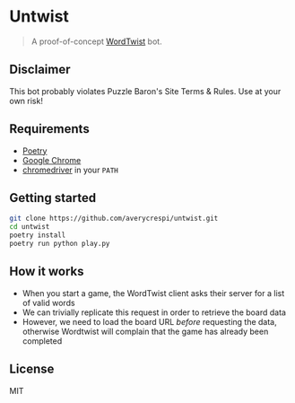 # Untwist

> A proof-of-concept [WordTwist](https://wordtwist.puzzlebaron.com/) bot.

## Disclaimer

This bot probably violates Puzzle Baron's Site Terms & Rules. Use at your own risk!

## Requirements

- [Poetry](https://python-poetry.org/)
- [Google Chrome](https://www.google.com/chrome/)
- [chromedriver](https://chromedriver.chromium.org/) in your `PATH`

## Getting started

```sh
git clone https://github.com/averycrespi/untwist.git
cd untwist
poetry install
poetry run python play.py
```

## How it works

- When you start a game, the WordTwist client asks their server for a list of valid words
- We can trivially replicate this request in order to retrieve the board data
- However, we need to load the board URL _before_ requesting the data, otherwise Wordtwist will complain that the game has already been completed

## License

MIT
